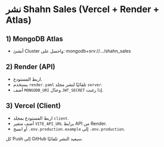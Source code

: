 # نشر Shahn Sales (Vercel + Render + Atlas)

## 1) MongoDB Atlas
- أنشئ Cluster واحصل على: mongodb+srv://.../shahn_sales

## 2) Render (API)
- اربط المستودع.
- يستخدم `render.yaml` تلقائيًا لنشر مجلد `server`.
- أضف `MONGODB_URI` وعدّل `JWT_SECRET` إذا رغبت.

## 3) Vercel (Client)
- اربط المستودع بمجلد `client`.
- أضف متغير `VITE_API_URL` برابط API من Render.
- أو انسخ `.env.production.example` إلى `.env.production`.

كل Push إلى GitHub سيعيد النشر تلقائيًا.
